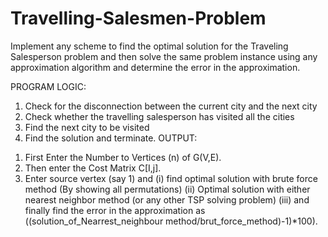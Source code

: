 # Travelling-Salesmen-Problem
Implement any scheme to find the optimal solution for the Traveling Salesperson problem and then solve the same problem instance using any approximation algorithm and determine the error in the approximation.

PROGRAM LOGIC: 
1. Check for the disconnection between the current city and the next city 
2. Check whether the travelling salesperson has visited all the cities 
3. Find the next city to be visited 
4. Find the solution and terminate.
OUTPUT: 
1) First Enter the Number to Vertices (n) of G(V,E).
2) Then enter the Cost Matrix C[I,j].
3) Enter source vertex (say 1) and (i) find optimal solution with brute force method (By showing all permutations) (ii) Optimal solution with either nearest neighbor method (or any other TSP solving problem) (iii) and finally find the error in the approximation as ((solution_of_Nearrest_neighbour method/brut_force_method)-1)*100).

